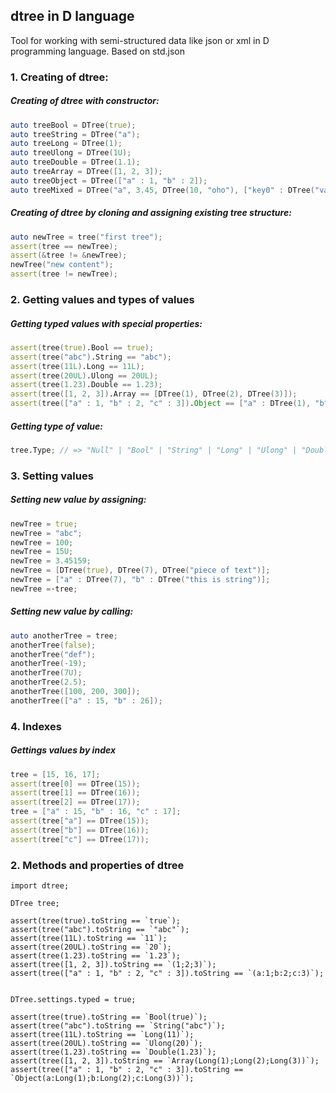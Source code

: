 ## dtree in D language
Tool for working with semi-structured data like json or xml in D programming language. Based on std.json
### 1. Creating of dtree:
##### Creating of dtree with constructor:
```D
auto treeBool = DTree(true);
auto treeString = DTree("a");
auto treeLong = DTree(1);
auto treeUlong = DTree(1U);
auto treeDouble = DTree(1.1);
auto treeArray = DTree([1, 2, 3]);
auto treeObject = DTree(["a" : 1, "b" : 2]);
auto treeMixed = DTree("a", 3.45, DTree(10, "oho"), ["key0" : DTree("value"), "key1" : DTree(1000)]);
```
##### Creating of dtree by cloning and assigning existing tree structure:
```D
auto newTree = tree("first tree");
assert(tree == newTree);
assert(&tree != &newTree);
newTree("new content");
assert(tree != newTree);
```
### 2. Getting values and types of values
##### Getting typed values with special properties:
```D
assert(tree(true).Bool == true); 
assert(tree("abc").String == "abc"); 
assert(tree(11L).Long == 11L); 
assert(tree(20UL).Ulong == 20UL); 
assert(tree(1.23).Double == 1.23); 
assert(tree([1, 2, 3]).Array == [DTree(1), DTree(2), DTree(3)]); 
assert(tree(["a" : 1, "b" : 2, "c" : 3]).Object == ["a" : DTree(1), "b" : DTree(2), "c" : DTree(3)]); 
```
##### Getting type of value:
```D
tree.Type; // => "Null" | "Bool" | "String" | "Long" | "Ulong" | "Double" | "Object" | "Array"
```
### 3. Setting values
##### Setting new value by assigning:
```D
newTree = true;
newTree = "abc";
newTree = 100;
newTree = 15U;
newTree = 3.45159;
newTree = [DTree(true), DTree(7), DTree("piece of text")];
newTree = ["a" : DTree(7), "b" : DTree("this is string")];
newTree =·tree;
```
##### Setting new value by calling:
```D
auto anotherTree = tree;
anotherTree(false);
anotherTree("def");
anotherTree(-19);
anotherTree(7U);
anotherTree(2.5);
anotherTree([100, 200, 300]);
anotherTree(["a" : 15, "b" : 26]);
```
### 4. Indexes
##### Gettings values by index
```D
tree = [15, 16, 17];
assert(tree[0] == DTree(15));
assert(tree[1] == DTree(16));
assert(tree[2] == DTree(17));
tree = ["a" : 15, "b" : 16, "c" : 17];
assert(tree["a"] == DTree(15));
assert(tree["b"] == DTree(16));
assert(tree["c"] == DTree(17));
```

### 2. Methods and properties of dtree

```
import dtree;

DTree tree;

assert(tree(true).toString == `true`); 
assert(tree("abc").toString == `"abc"`); 
assert(tree(11L).toString == `11`); 
assert(tree(20UL).toString == `20`); 
assert(tree(1.23).toString == `1.23`); 
assert(tree([1, 2, 3]).toString == `(1;2;3)`); 
assert(tree(["a" : 1, "b" : 2, "c" : 3]).toString == `(a:1;b:2;c:3)`); 


DTree.settings.typed = true;

assert(tree(true).toString == `Bool(true)`); 
assert(tree("abc").toString == `String("abc")`); 
assert(tree(11L).toString == `Long(11)`); 
assert(tree(20UL).toString == `Ulong(20)`); 
assert(tree(1.23).toString == `Double(1.23)`); 
assert(tree([1, 2, 3]).toString == `Array(Long(1);Long(2);Long(3))`); 
assert(tree(["a" : 1, "b" : 2, "c" : 3]).toString == `Object(a:Long(1);b:Long(2);c:Long(3))`); 
```
